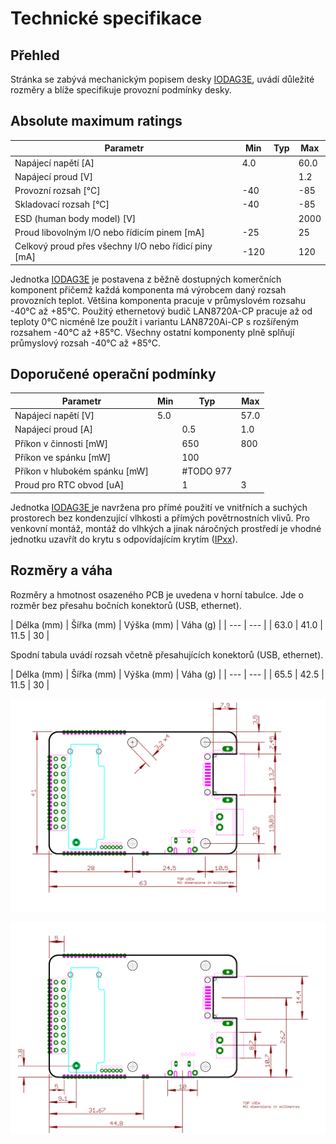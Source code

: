 # Technické specifikace

## Přehled

Stránka se zabývá mechanickým popisem desky [IODAG3E](./), uvádí důležité rozměry a blíže specifikuje provozní podmínky desky.

## Absolute maximum ratings

| **Parametr** | **Min** | **Typ** | **Max** |
| --- | --- | --- | --- |
| Napájecí napětí \[A\] | 4.0 |  | 60.0 |
| Napájecí proud \[V\] |  |  | 1.2 |
| Provozní rozsah \[°C\] | -40 |  | -85 |
| Skladovací rozsah \[°C\] | -40 |  | -85 |
| ESD \(human body model\) \[V\] |  |  | 2000 |
| Proud libovolným I/O nebo řídicím pinem \[mA\] | -25 |  | 25 |
| Celkový proud přes všechny I/O nebo řídicí piny \[mA\] | -120  |            | 120        |

Jednotka [IODAG3E](./) je postavena z běžně dostupných komerčních komponent přičemž každá komponenta má výrobcem daný rozsah provozních teplot. Většina komponenta pracuje v průmyslovém rozsahu -40°C až +85°C. Použitý ethernetový budič LAN8720A-CP pracuje až od teploty 0°C nicméně lze použít i variantu LAN8720Ai-CP s rozšířeným rozsahem -40°C až +85°C. Všechny ostatní komponenty plně splňují průmyslový rozsah -40°C až +85°C.

## Doporučené operační podmínky

| **Parametr** | **Min** | **Typ** | **Max** |
| --- | --- | --- | --- |
| Napájecí napětí \[V\] | 5.0 |  | 57.0 |
| Napájecí proud \[A\] |  | 0.5 | 1.0 |
| Příkon v činnosti \[mW\] |  | 650 | 800 |
| Příkon ve spánku \[mW\] |  | 100 |  |
| Příkon v hlubokém spánku \[mW\] |  | \#TODO 977 |  |
| Proud pro RTC obvod \[uA\] |  | 1 | 3 |

Jednotka [IODAG3E ](./)je navržena pro přímé použití ve vnitřních a suchých prostorech bez kondenzující vlhkosti a přímých povětrnostních vlivů. Pro venkovní montáž, montáž do vlhkých a jinak náročných prostředí je vhodné jednotku uzavřít do krytu s odpovídajícím krytím \([IPxx](https://en.wikipedia.org/wiki/IP_Code)\).

## Rozměry a váha

Rozměry a hmotnost osazeného PCB je uvedena v horní tabulce. Jde o rozměr bez přesahu bočních konektorů \(USB, ethernet\).

| Délka \(mm\) | Šířka \(mm\) | Výška \(mm\) | Váha \(g\) |
| --- | --- |
| 63.0 | 41.0 | 11.5 | 30 |

Spodní tabula uvádí rozsah včetně přesahujících konektorů \(USB, ethernet\).

| Délka \(mm\) | Šířka \(mm\) | Výška \(mm\) | Váha \(g\) |
| --- | --- |
| 65.5 | 42.5 | 11.5 | 30 |

![Rozm&#x11B;rov&#xFD; n&#xE1;&#x10D;rtek desky IODAG3E - obrysy desky a rozm&#xED;st&#x11B;n&#xED; otvor&#x16F;. ](../../../../.gitbook/assets/iodag3e_170725_dimensions_a.svg)

![Rozm&#x11B;rov&#xFD; n&#xE1;&#x10D;rtek desky IODAG3E - rozm&#xED;st&#x11B;n&#xED; a velikosti konektor&#x16F;.](../../../../.gitbook/assets/iodag3e_170725_dimensions_b.svg)

